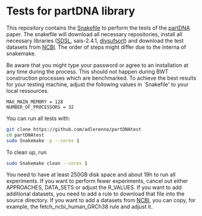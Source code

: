 # Tests for partDNA library

This repository contains the [Snakefile](https://snakemake.github.io) to perform the tests of the [partDNA]() paper. 
The snakefile will download all necessary repositories, 
install all necessary libraries ([SDSL](https://github.com/simongog/sdsl-lite), sais-2.4.1, [divsufsort](https://github.com/y-256/libdivsufsort/tree/master)) 
and download the test datasets from [NCBI](https://www.ncbi.nlm.nih.gov/datasets/genome/). 
The order of steps might differ due to the interna of snakemake. 

Be aware that you might type your password or agree to an installation at any time during the process. 
This should not happen during BWT construction processes which are benchmarked.
To achieve the best results for your testing machine, adjust the following values in `Snakefile' to your local ressources.

```
MAX_MAIN_MEMORY = 128
NUMBER_OF_PROCESSORS = 32
```

You can run all tests with:

```bash
git clone https://github.com/adlerenno/partDNAtest
cd partDNAtest
sudo Snakemake -p --cores 1
```

To clean up, run 

```bash
sudo Snakemake clean --cores 1
```

You need to have at least 250GB disk space and about 19h to run all experiments.
If you want to perform fewer experiments, cancel out either APPROACHES, DATA_SETS or adjust the R_VALUES. 
If you want to add additional datasets, you need to add a rule to download that file into the source directory.
If you want to add a datasets from [NCBI](https://www.ncbi.nlm.nih.gov/datasets/genome/), you can copy, for example, the fetch_ncbi_human_GRCh38 rule and adjust it.
